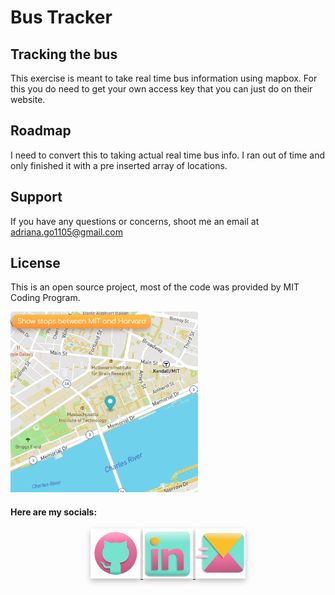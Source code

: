 # Bus Tracker

## Tracking the bus

This exercise is meant to take real time bus information using mapbox. For this you do need to get your own access key that you can just do on their website.  

## Roadmap

I need to convert this to taking actual real time bus info. I ran out of time and only finished it with a pre inserted array of locations.

## Support
If you have any questions or concerns, shoot me an email at adriana.go1105@gmail.com

## License
This is an open source project, most of the code was provided by MIT Coding Program.

<img src= "./icons/bus-tracker.png" width='300'/>


#### Here are my socials:

<p align="center">
<a href="https://github.com/adrigalle">
    <img style="filter: drop-shadow(0px 4px 4px rgba(0, 0, 0, 0.25));" size="350px" src="./icons/GitHub.svg"
</a>
<a href="https://www.linkedin.com/in/adriana-gallegos-a2a992159">
    <img style="filter: drop-shadow(0px 4px 4px rgba(0, 0, 0, 0.25));" size="350px" src="./icons/LinkedIn.svg"
</a>   
<a href="mailto:adriana.go1105@gmail.com">
    <img style="filter: drop-shadow(0px 4px 4px rgba(0, 0, 0, 0.25));" size="350px" src="./icons/Email.svg">
</a>

</p>
